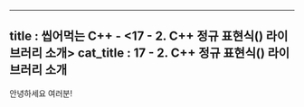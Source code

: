 -----------------
title : 씹어먹는 C++ - <17 - 2. C++ 정규 표현식(<regex>) 라이브러리 소개>
cat_title : 17 - 2. C++ 정규 표현식(<regex>) 라이브러리 소개
-----------------

안녕하세요 여러분!